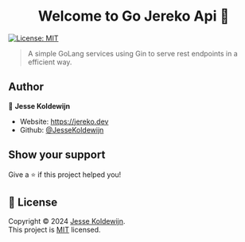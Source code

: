 <h1 align="center">Welcome to Go Jereko Api 👋</h1>
<p>
  <a href="https://github.com/JesseKoldewijn/go-jereko-api/blob/main/LICENCE" target="_blank">
    <img alt="License: MIT" src="https://img.shields.io/badge/License-MIT-yellow.svg" />
  </a>
</p>

> A simple GoLang services using Gin to serve rest endpoints in a efficient way.

## Author

👤 **Jesse Koldewijn**

-   Website: https://jereko.dev
-   Github: [@JesseKoldewijn](https://github.com/JesseKoldewijn)

## Show your support

Give a ⭐️ if this project helped you!

## 📝 License

Copyright © 2024 [Jesse Koldewijn](https://github.com/JesseKoldewijn).<br />
This project is [MIT](https://github.com/JesseKoldewijn/go-jereko-api/blob/main/LICENCE) licensed.
